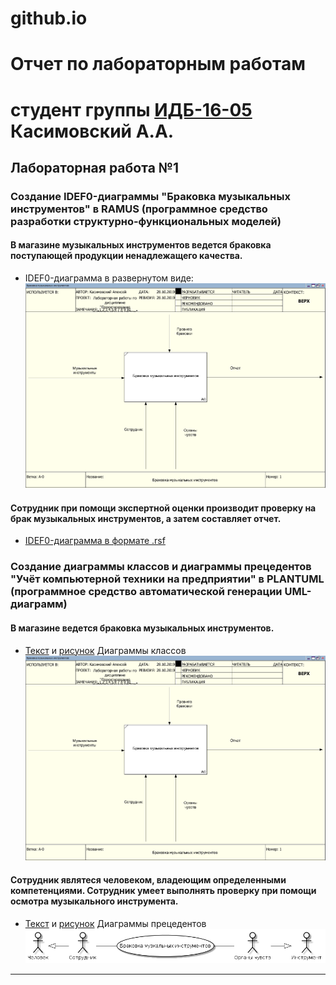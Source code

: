 # github.io

# Отчет по лабораторным работам
# студент группы [ИДБ-16-05](https://github.com/kasimovskiy/github.io/wiki/labs-2019) Касимовский А.А.

## Лабораторная работа №1

### Создание IDEF0-диаграммы "Браковка музыкальных инструментов" в RAMUS (программное средство разработки структурно-функциональных моделей)

#### В магазине музыкальных инструментов ведется браковка поступающей продукции ненадлежащего качества. 

* IDEF0-диаграмма в развернутом виде:
![none](https://github.com/kasimovskiy/github.io/blob/master/LR1.1.png)

#### Сотрудник при помощи экспертной оценки производит проверку на брак музыкальных инструментов, а затем составляет отчет.

* [IDEF0-диаграмма в формате .rsf](https://github.com/kasimovskiy/github.io/blob/master/LR1.1text.txt)

### Создание диаграммы классов и диаграммы прецедентов "Учёт компьютерной техники на предприятии" в PLANTUML (программное средство автоматической генерации UML-диаграмм)

#### В магазине ведется браковка музыкальных инструментов. 
* [Текст](https://github.com/z-lis/z-lis.github.io/blob/master/comp%20equip.txt) и [рисунок](https://github.com/kasimovskiy/github.io/blob/master/LR1.1.png) Диаграммы классов<br>
![none](https://github.com/kasimovskiy/github.io/blob/master/LR1.1.png)

#### Сотрудник являтеся человеком, владеющим определенными компетенциями. Сотрудник умеет выполнять проверку при помощи осмотра музыкального инструмента.

* [Текст](https://github.com/z-lis/z-lis.github.io/blob/master/comp%20equip(p).txt) и [рисунок](http://www.plantuml.com/plantuml/png/fP71IiD048RFtQSOSj93mGSGQUeva9ld9LdRq3GhamqUh50ZuaK4Rzv4F7WN2xMQ-0epR-JKJI7t7fQT_VwVdt-PKUaqkcgUgtAM5HSQzHnquYp2bHgCTJAReAsAzDJcWiwccJDg42BQIq_6kLZ4Q34rs4VNlRogD8akpTw9kJbtu2nWDfawI3CqYSjieNpV-0Xq2G6zqug-gQKFkJT19qQT-4mDtt3DIxwb7p4qNEyiiNUyKjlfdzJGkXVXzPSjsVqezEoDx_c9Qw0DjHBxom_yo3MjU4cDa2_uVzpvF5e7AeRX40x2GoLdEqPAsXylP8fL961n8etLo1IfREOF) Диаграммы прецедентов<br>
![none](https://github.com/kasimovskiy/github.io/blob/master/LR1.3.png)
***
